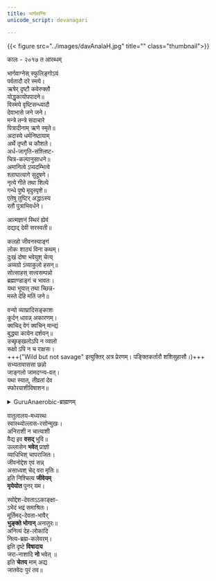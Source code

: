 ```yaml
---
title: भार्गवाग्निः
unicode_script: devanagari

---
```


{{< figure src="../images/davAnalaH.jpg" title="" class="thumbnail">}}


कालः \- २०१७ त आरब्धम्


भार्गवाग्नेस् स्फुलिङ्गोऽयं  
पर्वतादौ दरे स्मये।  
ऋषेर् दृष्टौ कवेरुक्तौ  
योद्धृकायोपपादने॥  
विस्मये वृष्टिसन्ध्यादौ  
देवाभासे जने जने।  
मन्त्रे तन्त्रे सदाचारे  
पित्रादीनाम् ऋणे स्मृते॥  
अदास्ये धर्मनिष्ठायाम्  
अर्थे तृप्तौ च कौशले।  
अर्ध-जागृति-संश्लिष्ट-  
चित्र-कल्पानुसाधने॥    
अमानित्वे ऽप्यदम्भित्वे  
श्लाघात्यागे सुदूषणे।  
नृत्ये गीते तथा शिल्पे  
गन्धे पुष्पे मृदुस्पृशे॥    
एतेषु तुष्टिर् अद्धाऽस्य  
रतौ पुत्राभिवर्धने। 

आत्मज्ञानं स्थिरं ह्येवं  
दद्याद् देवी सरस्वती॥  

कलहो जीवनस्याङ्गं  
लोकः शाठ्यं विना कथम्।  
दुःखं दोषा भवेयुश् चेत्य्  
अव्यग्रो ऽव्याकुलो हसन्॥  
सोत्साहस् सत्त्वसम्पन्नो  
ब्रह्माण्डाङ्गं च भावतः।  
यथा भूयात् तथा च्छिन्न-  
मस्ते देहि मतिं जने॥

वन्यो व्याघ्रादिसङ्काशः  
कूर्दन् धावन्न् अकारणम्।  
क्वचिद् वेगं क्वचिन् मान्द्यं  
बुद्ध्या कायेन दर्शयन्॥  
उच्छृङ्खलोऽपि न व्यालो  
रूक्षो ऽपि न च राक्षसः।  
+++("Wild but not savage" इत्युक्तिर् अत्र प्रेरणम्। पङ्क्तिकर्तारौ शशिसुहासौ।)+++  
सभ्यतावाससा छन्नो  
जाङ्गलो जामदग्न्य-वत्।  
यथा स्यात्, तीव्रतां देव  
स्फोरयाशीविषाशन॥

<details><summary>GuruAnaerobic-ब्राह्मणम्</summary>

Wild, but not savage.

"The closest to a wild environment is being in a Street Gang, with its periods of inaction and intense action, adrenaline, and psychological danger. This is because young people are still wild. Yet people say that is wrong. Society doesn't like wildness. It's scared by it. It will stop you from being wild. It wants you to conform, but as soon as you conform, your life-force and spirit is dead."
</details>


वातुलालय-मध्यस्थः  
स्वास्थ्योल्लास-रसोन्मुखः।  
अनिराशी न चात्याशी  
वैद्य इव **वसद्** भुवि॥  
उल्लासेन **भवेत्** प्राज्ञो  
व्याधिभिश् चापराजितः।  
जीवनोद्देश एवं सन्न्  
असाध्यश् चेद् वरा मृतिः॥  
इति निश्चित्य **जीवेयम्**  
**मृयेयोत** पुनर् यम।


स्वोद्देश-देवताऽऽकाङ्क्षा-  
ऽभेदं भद्रं समाश्रितः।  
मूर्तिमद्-देवता-भावैर्  
**भुङ्क्ते भोगान्** अनातुरः॥  
अनित्यं देह-लोकादि  
नित्य-ब्रह्म-कलेवरम्।  
इति दृष्टे **विषादाय**  
जरा-नाशादि **नो** भवेत् ॥  
इति **चेतय** माम् अद्य  
जातवेदः पुरं तव॥


